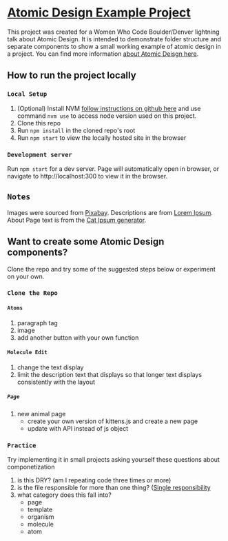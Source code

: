 # [Atomic Design Example Project](https://rachel-blue.github.io/atomic-design-example)
This project was created for a Women Who Code Boulder/Denver lightning talk about Atomic Design. 
It is intended to demonstrate folder structure and separate components to show a small working example of
atomic design in a project. 
You can find more information [about Atomic Deisgn here](https://bradfrost.com/blog/post/atomic-web-design/).

## How to run the project locally
### `Local Setup`
1. (Optional) Install NVM [follow instructions on github here](https://github.com/nvm-sh/nvm) and use command `nvm use` to access node version used on this project. 
2. Clone this repo
3. Run `npm install` in the cloned repo's root
4. Run `npm start` to view the locally hosted site in the browser

### `Development server`
Run `npm start` for a dev server.
Page will automatically open in browser,
or navigate to http://localhost:300 to view it in the browser.

## `Notes`
Images were sourced from [Pixabay](https://pixabay.com/).
Descriptions are from [Lorem Ipsum](https://www.lipsum.com/).
About Page text is from the [Cat Ipsum generator](http://www.catipsum.com/).


## Want to create some Atomic Design components?
Clone the repo and try some of the suggested steps below or experiment on your own.

### `Clone the Repo`
#### `Atoms`
1. paragraph tag
2. image
3. add another button with your own function

#### `Molecule Edit`
1. change the text display
2. limit the description text that displays so that longer text displays consistently with the layout

##### `Page`
1. new animal page
    - create your own version of kittens.js and create a new page
    - update with API instead of js object

### `Practice`
Try implementing it in small projects asking yourself these questions about componetization
1. is this DRY? (am I repeating code three times or more)
2. is the file responsible for more than one thing? ([Single responsibility](https://en.wikipedia.org/wiki/Single-responsibility_principle#:~:text=The%20single%2Dresponsibility%20principle%20(SRP,functionality%2C%20which%20it%20should%20encapsulate.))
3. what category does this fall into?
    - page
    - template
    - organism
    - molecule
    - atom
